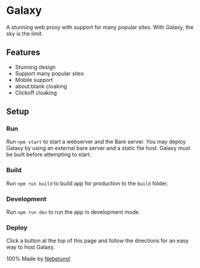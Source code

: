 # Galaxy
A stunning web proxy with support for many popular sites. With Galaxy, the sky is the limit.

## Features
- Stunning design
- Support many popular sites
- Mobile support
- about:blank cloaking
- Clickoff cloaking

## Setup
### Run
Run `npm start` to start a webserver and the Bare server. You may deploy Galaxy by using an external bare server and a static file host. Galaxy must be built before attempting to start.

### Build
Run `npm run build` to build app for production to the `build` folder.

### Development
Run `npm run dev` to run the app in development mode.

### Deploy
Click a button at the top of this page and follow the directions for an easy way to host Galaxy.

100% Made by [Nebelung!](https://github.com/Nebelung-Dev)